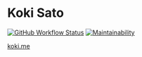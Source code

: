 # Koki Sato

[![GitHub Workflow Status](https://img.shields.io/github/actions/workflow/status/koki-develop/koki-develop.github.io/release.yml?logo=github)](https://github.com/koki-develop/koki-develop.github.io/actions/workflows/release.yml)
[![Maintainability](https://img.shields.io/codeclimate/maintainability/koki-develop/koki-develop.github.io?style=flat&logo=codeclimate)](https://codeclimate.com/github/koki-develop/koki-develop.github.io/maintainability)

[koki.me](https://koki.me)
